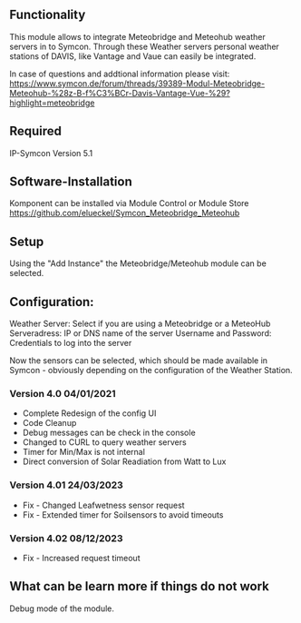 ## Functionality

This module allows to integrate Meteobridge and Meteohub weather servers in to Symcon. Through these Weather servers personal weather stations of DAVIS, like Vantage and Vaue can easily be integrated. 

In case of questions and addtional information please visit: https://www.symcon.de/forum/threads/39389-Modul-Meteobridge-Meteohub-%28z-B-f%C3%BCr-Davis-Vantage-Vue-%29?highlight=meteobridge

## Required

IP-Symcon Version 5.1

## Software-Installation

Komponent can be installed via Module Control or Module Store
https://github.com/elueckel/Symcon_Meteobridge_Meteohub

## Setup
Using the "Add Instance" the Meteobridge/Meteohub module can be selected.

## Configuration:

Weather Server: Select if you are using a Meteobridge or a MeteoHub
Serveradress: IP or DNS name of the server
Username and Password: Credentials to log into the server

Now the sensors can be selected, which should be made available in Symcon - obviously depending on the configuration of the Weather Station.


### Version 4.0 04/01/2021
* Complete Redesign of the config UI
* Code Cleanup
* Debug messages can be check in the console
* Changed to CURL to query weather servers 
* Timer for Min/Max is not internal 
* Direct conversion of Solar Readiation from Watt to Lux

### Version 4.01 24/03/2023
* Fix - Changed Leafwetness sensor request
* Fix - Extended timer for Soilsensors to avoid timeouts

### Version 4.02 08/12/2023
* Fix - Increased request timeout

## What can be learn more if things do not work
Debug mode of the module. 
